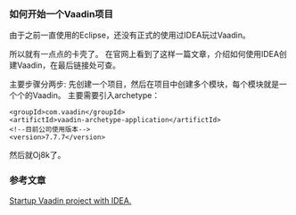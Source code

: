 ### 如何开始一个Vaadin项目

由于之前一直使用的Eclipse，还没有正式的使用过IDEA玩过Vaadin。

所以就有一点点的卡壳了。 在官网上看到了这样一篇文章，介绍如何使用IDEA创建Vaadin，在最后链接处可查。

主要步骤分两步: 先创建一个项目，然后在项目中创建多个模块，每个模块就是一个个的Vaadin。 主要需要引入archetype：

    <groupId>com.vaadin</groupId>
    <artifictId>vaadin-archetype-application</artifictId>
    <!--目前公司使用版本-->
    <version>7.7.7</version>

然后就Oj8k了。    

### 参考文章

<a href="https://www.jetbrains.com/help/idea/getting-started-with-vaadin-maven-project.html"> Startup Vaadin project with IDEA.</a>